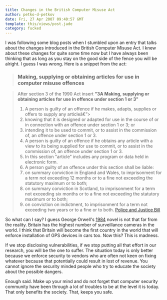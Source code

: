 ```yaml
---
title: Changes in the British Computer Misuse Act
author: petko-d-petkov
date: Fri, 27 Apr 2007 09:40:57 GMT
template: this/views/post.jade
category: fucked
---
```


I was following some blog posts when I stumbled upon an entry that talks about the changes introduced in the British Computer Misuse Act. I knew about these changes for quite some time now but I have always been thinking that as long as you stay on the good side of the fence you will be alright. I guess I was wrong. Here is a snippet from the act:

> ### Making, supplying or obtaining articles for use in computer misuse offences

> After section 3 of the 1990 Act insert **"3A Making, supplying or obtaining articles for use in offence under section 1 or 3"**
> 
> 1. A person is guilty of an offence if he makes, adapts, supplies or offers to supply any articleâ€”> 
>   1. knowing that it is designed or adapted for use in the course of or in connection with an offence under section 1 or 3; or
>   2. intending it to be used to commit, or to assist in the commission of, an offence under section 1 or 3.
> 2. A person is guilty of an offence if he obtains any article with a view to its being supplied for use to commit, or to assist in the commission of, an offence under section 1 or 3.
> 3. In this section "article" includes any program or data held in electronic form.
> 4. A person guilty of an offence under this section shall be liable:
>   1. on summary conviction in England and Wales, to imprisonment for a term not exceeding 12 months or to a fine not exceeding the statutory maximum or to both;
>   2. on summary conviction in Scotland, to imprisonment for a term not exceeding six months or to a fine not exceeding the statutory maximum or to both;
>   3. on conviction on indictment, to imprisonment for a term not exceeding two years or to a fine or to both.
> [Police and Justice Bill](http://www.publications.parliament.uk/pa/cm200506/cmbills/119/06119.27-33.html)

So what can I say? I guess George Orwell's [1984](http://en.wikipedia.org/wiki/Nineteen_Eighty-Four) novel is not that far from the reality. Britain has the highest number of surveillance cameras in the world. I think that Britain will become the first country in the world that will enforce installation of GPS devices in cars too. Now this? This is madness.

If we stop disclosing vulnerabilities, if we stop putting all that effort in our research, you will be the one to suffer. The situation today is only better because we enforce security to vendors who are often not keen on fixing whatever because that potentially could result in lost of revenue. You cannot ignore the security minded people who try to educate the society about the possible dangers.

Enough said. Make up your mind and do not forget that computer security community have been through a lot of troubles to be at the level it is today. That only benefits the society. That, keeps you safe.
